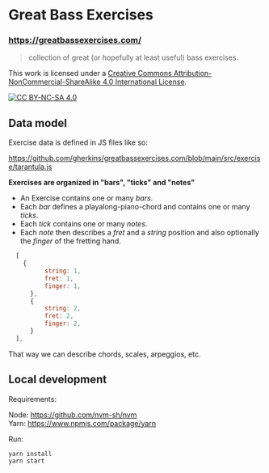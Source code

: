 # Great Bass Exercises

### https://greatbassexercises.com/

> collection of great (or hopefully at least useful) bass exercises.

This work is licensed under a
[Creative Commons Attribution-NonCommercial-ShareAlike 4.0 International License][cc-by-nc-sa].

[![CC BY-NC-SA 4.0][cc-by-nc-sa-image]][cc-by-nc-sa]

[cc-by-nc-sa]: http://creativecommons.org/licenses/by-nc-sa/4.0/
[cc-by-nc-sa-image]: https://licensebuttons.net/l/by-nc-sa/4.0/88x31.png
[cc-by-nc-sa-shield]: https://img.shields.io/badge/License-CC%20BY--NC--SA%204.0-lightgrey.svg


## Data model

Exercise data is defined in JS files like so:

https://github.com/gherkins/greatbassexercises.com/blob/main/src/exercise/tarantula.js

__Exercises are organized in "bars", "ticks" and "notes"__

* An Exercise contains one or many _bars_.
* Each _bar_ defines a playalong-piano-chord and contains one or many _ticks_.
* Each _tick_ contains one or many _notes_.
* Each _note_ then describes a _fret_ and a _string_ position and also optionally the _finger_ of the fretting hand.

```javascript
  [
    {
          string: 1,
          fret: 1,
          finger: 1,
      },
      {
          string: 2,
          fret: 2,
          finger: 2,
      }
  ],
```

That way we can describe chords, scales, arpeggios, etc.

## Local development

Requirements:

Node: https://github.com/nvm-sh/nvm   
Yarn: https://www.npmjs.com/package/yarn

Run:

    yarn install
    yarn start

